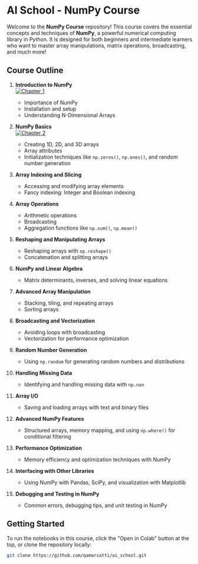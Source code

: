 # AI School - NumPy Course


Welcome to the **NumPy Course** repository! This course covers the essential concepts and techniques of **NumPy**, a powerful numerical computing library in Python. It is designed for both beginners and intermediate learners who want to master array manipulations, matrix operations, broadcasting, and much more!

## Course Outline

1. **Introduction to NumPy**<br>
[![Chapter 1](https://colab.research.google.com/assets/colab-badge.svg)](https://colab.research.google.com/github/qamarsatti/ai_school/blob/main/ai_fundamentals/basic/numpy/chapter_1.ipynb)
   - Importance of NumPy
   - Installation and setup
   - Understanding N-Dimensional Arrays
   

2. **NumPy Basics**<br>
[![Chapter 2](https://colab.research.google.com/assets/colab-badge.svg)](https://colab.research.google.com/github/qamarsatti/ai_school/blob/main/ai_fundamentals/basic/numpy/chapter_2.ipynb)
   - Creating 1D, 2D, and 3D arrays
   - Array attributes
   - Initialization techniques like `np.zeros()`, `np.ones()`, and random number generation

3. **Array Indexing and Slicing**
   - Accessing and modifying array elements
   - Fancy indexing: Integer and Boolean indexing

4. **Array Operations**
   - Arithmetic operations
   - Broadcasting
   - Aggregation functions like `np.sum()`, `np.mean()`

5. **Reshaping and Manipulating Arrays**
   - Reshaping arrays with `np.reshape()`
   - Concatenation and splitting arrays

6. **NumPy and Linear Algebra**
   - Matrix determinants, inverses, and solving linear equations

7. **Advanced Array Manipulation**
   - Stacking, tiling, and repeating arrays
   - Sorting arrays

8. **Broadcasting and Vectorization**
   - Avoiding loops with broadcasting
   - Vectorization for performance optimization

9. **Random Number Generation**
   - Using `np.random` for generating random numbers and distributions

10. **Handling Missing Data**
    - Identifying and handling missing data with `np.nan`

11. **Array I/O**
    - Saving and loading arrays with text and binary files

12. **Advanced NumPy Features**
    - Structured arrays, memory mapping, and using `np.where()` for conditional filtering

13. **Performance Optimization**
    - Memory efficiency and optimization techniques with NumPy

14. **Interfacing with Other Libraries**
    - Using NumPy with Pandas, SciPy, and visualization with Matplotlib

15. **Debugging and Testing in NumPy**
    - Common errors, debugging tips, and unit testing in NumPy

## Getting Started

To run the notebooks in this course, click the "Open in Colab" button at the top, or clone the repository locally:

```bash
git clone https://github.com/qamarsatti/ai_school.git
